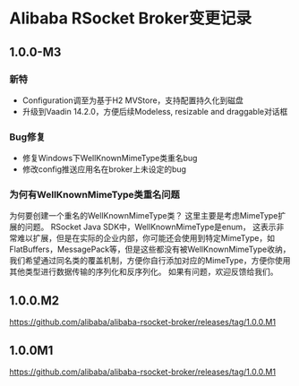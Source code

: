 Alibaba RSocket Broker变更记录
==========================

## 1.0.0-M3

### 新特

* Configuration调至为基于H2 MVStore，支持配置持久化到磁盘
* 升级到Vaadin 14.2.0，方便后续Modeless, resizable and draggable对话框

### Bug修复

* 修复Windows下WellKnownMimeType类重名bug
* 修改config推送应用名在broker上未设定的bug

### 为何有WellKnownMimeType类重名问题

为何要创建一个重名的WellKnownMimeType类？ 这里主要是考虑MimeType扩展的问题。 RSocket Java SDK中，WellKnownMimeType是enum，
这表示非常难以扩展，但是在实际的企业内部，你可能还会使用到特定MimeType，如FlatBuffers，MessagePack等，但是这些都没有被WellKnownMimeType收纳，
我们希望通过同名类的覆盖机制，方便你自行添加对应的MimeType，方便你使用其他类型进行数据传输的序列化和反序列化。 如果有问题，欢迎反馈给我们。

## 1.0.0.M2

https://github.com/alibaba/alibaba-rsocket-broker/releases/tag/1.0.0.M1

## 1.0.0M1

https://github.com/alibaba/alibaba-rsocket-broker/releases/tag/1.0.0.M1